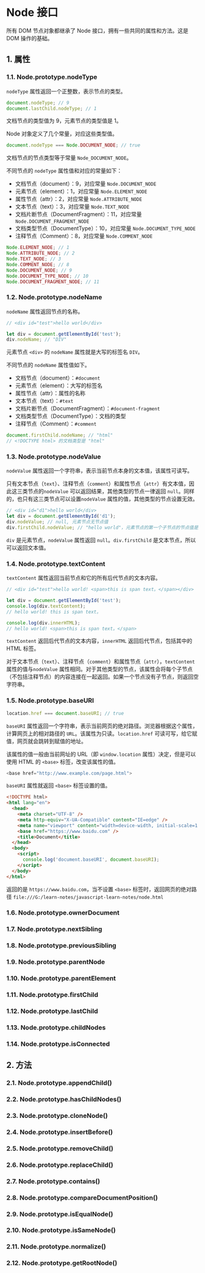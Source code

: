 # Node 接口

所有 DOM 节点对象都继承了 Node 接口，拥有一些共同的属性和方法。这是 DOM 操作的基础。

## 1. 属性

### 1.1. Node.prototype.nodeType

`nodeType` 属性返回一个正整数，表示节点的类型。

```javascript
document.nodeType; // 9
document.lastChild.nodeType; // 1
```

文档节点的类型值为 9，元素节点的类型值是 1。

Node 对象定义了几个常量，对应这些类型值。

```javascript
document.nodeType === Node.DOCUMENT_NODE; // true
```

文档节点的节点类型等于常量 `Node_DOCUMENT_NODE`。

不同节点的 `nodeType` 属性值和对应的常量如下：

- 文档节点（document）：9，对应常量 `Node.DOCUMENT_NODE`
- 元素节点（element）：1，对应常量 `Node.ELEMENT_NODE`
- 属性节点（attr）：2，对应常量 `Node.ATTRIBUTE_NODE`
- 文本节点（text）：3，对应常量 `Node.TEXT_NODE`
- 文档片断节点（DocumentFragment）：11，对应常量 `Node.DOCUMENT_FRAGMENT_NODE`
- 文档类型节点（DocumentType）：10，对应常量 `Node.DOCUMENT_TYPE_NODE`
- 注释节点（Comment）：8，对应常量 `Node.COMMENT_NODE`

```javascript
Node.ELEMENT_NODE; // 1
Node.ATTRIBUTE_NODE; // 2
Node.TEXT_NODE; // 3
Node.COMMENT_NODE; // 8
Node.DOCUMENT_NODE; // 9
Node.DOCUMENT_TYPE_NODE; // 10
Node.DOCUMENT_FRAGMENT_NODE; // 11
```

### 1.2. Node.prototype.nodeName

`nodeName` 属性返回节点的名称。

```javascript
// <div id="test">hello world</div>

let div = document.getElementById('test');
div.nodeName; // "DIV"
```

元素节点 `<div>` 的 `nodeName` 属性就是大写的标签名 `DIV`。

不同节点的 `nodeName` 属性值如下。

- 文档节点（document）：`#document`
- 元素节点（element）：大写的标签名
- 属性节点（attr）：属性的名称
- 文本节点（text）：`#text`
- 文档片断节点（DocumentFragment）：`#document-fragment`
- 文档类型节点（DocumentType）：文档的类型
- 注释节点（Comment）：`#comment`

```javascript
document.firstChild.nodeName; // "html"
// <!DOCTYPE html> 的文档类型是 "html"
```

### 1.3. Node.prototype.nodeValue

`nodeValue` 属性返回一个字符串，表示当前节点本身的文本值，该属性可读写。

只有文本节点（`text`）、注释节点（`comment`）和属性节点（`attr`）有文本值，因此这三类节点的`nodeValue` 可以返回结果，其他类型的节点一律返回 `null`。同样的，也只有这三类节点可以设置`nodeValue` 属性的值，其他类型的节点设置无效。

```javascript
// <div id="d1">hello world</div>
let div = document.getElementById('d1');
div.nodeValue; // null, 元素节点无节点值
div.firstChild.nodeValue; // "hello world"，元素节点的第一个子节点的节点值是文本本身
```

`div` 是元素节点，`nodeValue` 属性返回 `null`。`div.firstChild` 是文本节点，所以可以返回文本值。

### 1.4. Node.prototype.textContent

`textContent` 属性返回当前节点和它的所有后代节点的文本内容。

```javascript
// <div id="test">hello world! <span>this is span text。</span></div>

let div = document.getElementById('test');
console.log(div.textContent);
// hello world! this is span text。

console.log(div.innerHTML);
// hello world! <span>this is span text。</span>
```

`textContent` 返回后代节点的文本内容，`innerHTML` 返回后代节点，包括其中的 HTML 标签。

对于文本节点（`text`）、注释节点（`comment`）和属性节点（`attr`），`textContent` 属性的值与`nodeValue` 属性相同。对于其他类型的节点，该属性会将每个子节点（不包括注释节点）的内容连接在一起返回。如果一个节点没有子节点，则返回空字符串。

### 1.5. Node.prototype.baseURI

```javascript
location.href === document.baseURI; // true
```

`baseURI` 属性返回一个字符串，表示当前网页的绝对路径。浏览器根据这个属性，计算网页上的相对路径的 `URL`。该属性为只读。`location.href` 可读可写，给它赋值，网页就会跳转到赋值的地址。

该属性的值一般由当前网址的 URL（即 `window.location` 属性）决定，但是可以使用 HTML 的 `<base>` 标签，改变该属性的值。

```javascript
<base href="http://www.example.com/page.html">
```

`baseURI` 属性就返回 `<base>` 标签设置的值。

```html
<!DOCTYPE html>
<html lang="en">
  <head>
    <meta charset="UTF-8" />
    <meta http-equiv="X-UA-Compatible" content="IE=edge" />
    <meta name="viewport" content="width=device-width, initial-scale=1.0" />
    <base href="https://www.baidu.com" />
    <title>Document</title>
  </head>
  <body>
    <script>
      console.log('document.baseURI', document.baseURI);
    </script>
  </body>
</html>
```

返回的是 `https://www.baidu.com`，当不设置 `<base>` 标签时，返回网页的绝对路径 `file:///G:/learn-notes/javascript-learn-notes/node.html`

### 1.6. Node.prototype.ownerDocument

### 1.7. Node.prototype.nextSibling

### 1.8. Node.prototype.previousSibling

### 1.9. Node.prototype.parentNode

### 1.10. Node.prototype.parentElement

### 1.11. Node.prototype.firstChild

### 1.12. Node.prototype.lastChild

### 1.13. Node.prototype.childNodes

### 1.14. Node.prototype.isConnected

## 2. 方法

### 2.1. Node.prototype.appendChild()

### 2.2. Node.prototype.hasChildNodes()

### 2.3. Node.prototype.cloneNode()

### 2.4. Node.prototype.insertBefore()

### 2.5. Node.prototype.removeChild()

### 2.6. Node.prototype.replaceChild()

### 2.7. Node.prototype.contains()

### 2.8. Node.prototype.compareDocumentPosition()

### 2.9. Node.prototype.isEqualNode()

### 2.10. Node.prototype.isSameNode()

### 2.11. Node.prototype.normalize()

### 2.12. Node.prototype.getRootNode()
